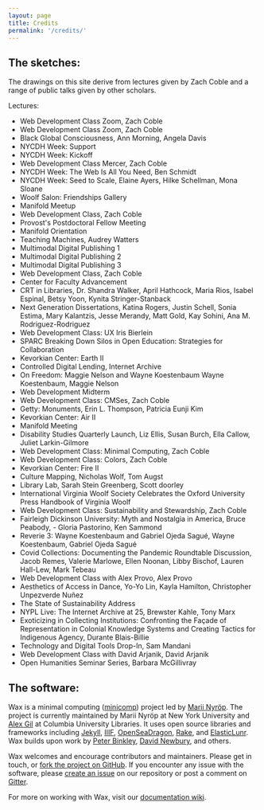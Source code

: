```yaml
---
layout: page
title: Credits
permalink: '/credits/'
---
```

## The sketches:
The drawings on this site derive from lectures given by Zach Coble and a range of public talks given by other scholars.

Lectures:
- Web Development Class Zoom,	Zach Coble
- Web Development Class Zoom,	Zach Coble
- Black Global Consciousness,	Ann Morning, Angela Davis
- NYCDH Week: Support 
- NYCDH Week: Kickoff	
- Web Development Class Mercer, Zach Coble
- NYCDH Week: The Web Is All You Need, Ben Schmidt
- NYCDH Week: Seed to Scale, Elaine Ayers, Hilke Schellman, Mona Sloane
- Woolf Salon: Friendships Gallery	
- Manifold Meetup	
- Web Development Class, Zach Coble
- Provost's Postdoctoral Fellow Meeting	
- Manifold Orientation	
- Teaching Machines, Audrey Watters
- Multimodal Digital Publishing 1	
- Multimodal Digital Publishing 2	
- Multimodal Digital Publishing 3	
- Web Development Class, Zach Coble
- Center for Faculty Advancement	
- CRT in Libraries, Dr. Shandra Walker, April Hathcock, Maria Rios, Isabel Espinal, Betsy Yoon, Kynita Stringer-Stanback
- Next Generation Dissertations, Katina Rogers, Justin Schell, Sonia Estima, Mary Kalantzis, Jesse Merandy, Matt Gold, Kay Sohini, Ana M. Rodriguez-Rodriguez
- Web Development Class: UX	Iris Bierlein
- SPARC Breaking Down Silos in Open Education: Strategies for Collaboration	
- Kevorkian Center: Earth II
- Controlled Digital Lending, Internet Archive	
- On Freedom: Maggie Nelson and Wayne Koestenbaum	Wayne Koestenbaum, Maggie Nelson
- Web Development Midterm	
- Web Development Class: CMSes, Zach Coble
- Getty: Monuments, Erin L. Thompson, Patricia Eunji Kim	
- Kevorkian Center: Air II	
- Manifold Meeting	
- Disability Studies Quarterly Launch, Liz Ellis, Susan Burch, Ella Callow, Juliet Larkin-Gilmore
- Web Development Class: Minimal Computing, Zach Coble
- Web Development Class: Colors, Zach Coble
- Kevorkian Center: Fire II	
- Culture Mapping, Nicholas Wolf, Tom Augst
- Library Lab, Sarah Stein Greenberg, Scott doorley
- International Virginia Woolf Society Celebrates the Oxford University Press Handbook of Virginia Woolf	
- Web Development Class: Sustainability and Stewardship, Zach Coble
- Fairleigh Dickinson University: Myth and Nostalgia in America, Bruce Peabody, - Gloria Pastorino, Ken Sammond
- Reverie 3: Wayne Koestenbaum and Gabriel Ojeda Sagué, Wayne Koestenbaum, Gabriel Ojeda Sagué
- Covid Collections: Documenting the Pandemic Roundtable Discussion, Jacob Remes, Valerie Marlowe, Ellen Noonan, Libby Bischof, Lauren Hall-Lew, Mark Tebeau
- Web Development Class with Alex Provo, Alex Provo
- Aesthetics of Access in Dance, Yo-Yo Lin, Kayla Hamilton, Christopher Unpezverde Nuñez
- The State of Sustainability Address 	
- NYPL Live: The Internet Archive at 25, Brewster Kahle, Tony Marx
- Exoticizing in Collecting Institutions: Confronting the Façade of Representation in Colonial Knowledge Systems and Creating Tactics for Indigenous Agency, Durante Blais-Billie
- Technology and Digital Tools Drop-In, Sam Mandani
- Web Development Class with David Arjanik, David Arjanik
- Open Humanities Seminar Series, Barbara McGillivray


## The software:
Wax is a minimal computing ([minicomp](https://github.com/minicomp)) project led by [Marii Nyröp](http://marii.info/). The project is currently maintained by Marii Nyröp at New York University and [Alex Gil](https://github.com/elotroalex) at Columbia University Libraries. It uses open source libraries and frameworks including [Jekyll](https://jekyllrb.com), [IIIF](http://iiif.io), [OpenSeaDragon](https://openseadragon.github.io/), [Rake](https://ruby.github.io/rake/), and [ElasticLunr](http://elasticlunr.com/). Wax builds upon work by [Peter Binkley](https://github.com/pbinkley), [David Newbury](https://github.com/workergnome), and others.

Wax welcomes and encourage contributors and maintainers. Please get in touch, or [fork the project on GitHub](https://github.com/minicomp/wax). If you encounter any issue with the software, please [create an issue](https://github.com/minicomp/wax/issues) on our repository or post a comment on [Gitter](https://gitter.im/minicomp/wax/).

For more on working with Wax, visit our [documentation wiki](https://minicomp.github.io/wiki/wax/).
